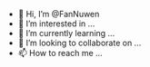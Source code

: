 - 👋 Hi, I’m @FanNuwen
- 👀 I’m interested in ...
- 🌱 I’m currently learning ...
- 💞️ I’m looking to collaborate on ...
- 📫 How to reach me ...

<!---
FanNuwen/FanNuwen is a ✨ special ✨ repository because its `README.md` (this file) appears on your GitHub profile.
You can click the Preview link to take a look at your changes.
--->
